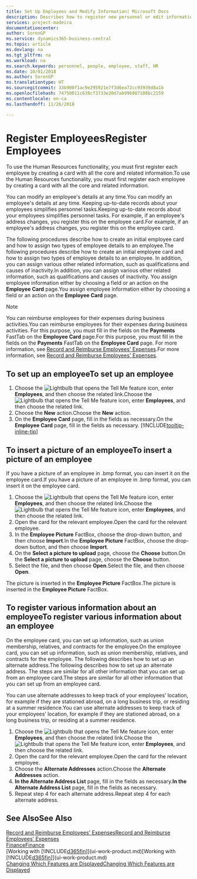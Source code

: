 ```yaml
---
title: Set Up Employees and Modify Information| Microsoft Docs
description: Describes how to register new personnel or edit information for existing staff.
services: project-madeira
documentationcenter: 
author: SorenGP
ms.service: dynamics365-business-central
ms.topic: article
ms.devlang: na
ms.tgt_pltfrm: na
ms.workload: na
ms.search.keywords: personnel, people, employee, staff, HR
ms.date: 10/01/2018
ms.author: SorenGP
ms.translationtype: HT
ms.sourcegitcommit: 33b900f1ac9e295921e7f3d6ea72cc93939d8a1b
ms.openlocfilehash: 74750011c638cf3733e20d7ab996887108bc2159
ms.contentlocale: en-ca
ms.lasthandoff: 11/26/2018

---
```

# <a name="register-employees"></a><span data-ttu-id="1c91f-103">Register Employees</span><span class="sxs-lookup"><span data-stu-id="1c91f-103">Register Employees</span></span>
<span data-ttu-id="1c91f-104">To use the Human Resources functionality, you must first register each employee by creating a card with all the core and related information.</span><span class="sxs-lookup"><span data-stu-id="1c91f-104">To use the Human Resources functionality, you must first register each employee by creating a card with all the core and related information.</span></span>

<span data-ttu-id="1c91f-105">You can modify an employee's details at any time.</span><span class="sxs-lookup"><span data-stu-id="1c91f-105">You can modify an employee's details at any time.</span></span> <span data-ttu-id="1c91f-106">Keeping up-to-date records about your employees simplifies personnel tasks.</span><span class="sxs-lookup"><span data-stu-id="1c91f-106">Keeping up-to-date records about your employees simplifies personnel tasks.</span></span> <span data-ttu-id="1c91f-107">For example, if an employee's address changes, you register this on the employee card.</span><span class="sxs-lookup"><span data-stu-id="1c91f-107">For example, if an employee's address changes, you register this on the employee card.</span></span>

<span data-ttu-id="1c91f-108">The following procedures describe how to create an initial employee card and how to assign two types of employee details to an employee.</span><span class="sxs-lookup"><span data-stu-id="1c91f-108">The following procedures describe how to create an initial employee card and how to assign two types of employee details to an employee.</span></span> <span data-ttu-id="1c91f-109">In addition, you can assign various other related information, such as qualifications and causes of inactivity.</span><span class="sxs-lookup"><span data-stu-id="1c91f-109">In addition, you can assign various other related information, such as qualifications and causes of inactivity.</span></span> <span data-ttu-id="1c91f-110">You assign employee information either by choosing a field or an action on the **Employee Card** page.</span><span class="sxs-lookup"><span data-stu-id="1c91f-110">You assign employee information either by choosing a field or an action on the **Employee Card** page.</span></span>

> [!NOTE]  
> <span data-ttu-id="1c91f-111">You can reimburse employees for their expenses during business activities.</span><span class="sxs-lookup"><span data-stu-id="1c91f-111">You can reimburse employees for their expenses during business activities.</span></span> <span data-ttu-id="1c91f-112">For this purpose, you must fill in the fields on the **Payments** FastTab on the **Employee Card** page.</span><span class="sxs-lookup"><span data-stu-id="1c91f-112">For this purpose, you must fill in the fields on the **Payments** FastTab on the **Employee Card** page.</span></span> <span data-ttu-id="1c91f-113">For more information, see [Record and Reimburse Employees' Expenses](finance-how-record-reimburse-employee-expenses.md).</span><span class="sxs-lookup"><span data-stu-id="1c91f-113">For more information, see [Record and Reimburse Employees' Expenses](finance-how-record-reimburse-employee-expenses.md).</span></span>

## <a name="to-set-up-an-employee"></a><span data-ttu-id="1c91f-114">To set up an employee</span><span class="sxs-lookup"><span data-stu-id="1c91f-114">To set up an employee</span></span>
1. <span data-ttu-id="1c91f-115">Choose the ![Lightbulb that opens the Tell Me feature](media/ui-search/search_small.png "Tell me what you want to do") icon, enter **Employees**, and then choose the related link.</span><span class="sxs-lookup"><span data-stu-id="1c91f-115">Choose the ![Lightbulb that opens the Tell Me feature](media/ui-search/search_small.png "Tell me what you want to do") icon, enter **Employees**, and then choose the related link.</span></span>
2. <span data-ttu-id="1c91f-116">Choose the **New** action.</span><span class="sxs-lookup"><span data-stu-id="1c91f-116">Choose the **New** action.</span></span>
3. <span data-ttu-id="1c91f-117">On the **Employee Card** page, fill in the fields as necessary.</span><span class="sxs-lookup"><span data-stu-id="1c91f-117">On the **Employee Card** page, fill in the fields as necessary.</span></span> [!INCLUDE[tooltip-inline-tip](includes/tooltip-inline-tip_md.md)]

## <a name="to-insert-a-picture-of-an-employee"></a><span data-ttu-id="1c91f-118">To insert a picture of an employee</span><span class="sxs-lookup"><span data-stu-id="1c91f-118">To insert a picture of an employee</span></span>
<span data-ttu-id="1c91f-119">If you have a picture of an employee in .bmp format, you can insert it on the employee card.</span><span class="sxs-lookup"><span data-stu-id="1c91f-119">If you have a picture of an employee in .bmp format, you can insert it on the employee card.</span></span>

1. <span data-ttu-id="1c91f-120">Choose the ![Lightbulb that opens the Tell Me feature](media/ui-search/search_small.png "Tell me what you want to do") icon, enter **Employees**, and then choose the related link.</span><span class="sxs-lookup"><span data-stu-id="1c91f-120">Choose the ![Lightbulb that opens the Tell Me feature](media/ui-search/search_small.png "Tell me what you want to do") icon, enter **Employees**, and then choose the related link.</span></span>
2. <span data-ttu-id="1c91f-121">Open the card for the relevant employee.</span><span class="sxs-lookup"><span data-stu-id="1c91f-121">Open the card for the relevant employee.</span></span>
3. <span data-ttu-id="1c91f-122">In the **Employee Picture** FactBox, choose the drop-down button, and then choose **Import**.</span><span class="sxs-lookup"><span data-stu-id="1c91f-122">In the **Employee Picture** FactBox, choose the drop-down button, and then choose **Import**.</span></span>
4. <span data-ttu-id="1c91f-123">On the **Select a picture to upload** page, choose the **Choose** button.</span><span class="sxs-lookup"><span data-stu-id="1c91f-123">On the **Select a picture to upload** page, choose the **Choose** button.</span></span>
5. <span data-ttu-id="1c91f-124">Select the file, and then choose **Open**.</span><span class="sxs-lookup"><span data-stu-id="1c91f-124">Select the file, and then choose **Open**.</span></span>

<span data-ttu-id="1c91f-125">The picture is inserted in the **Employee Picture** FactBox.</span><span class="sxs-lookup"><span data-stu-id="1c91f-125">The picture is inserted in the **Employee Picture** FactBox.</span></span>

## <a name="to-register-various-information-about-an-employee"></a><span data-ttu-id="1c91f-126">To register various information about an employee</span><span class="sxs-lookup"><span data-stu-id="1c91f-126">To register various information about an employee</span></span>
<span data-ttu-id="1c91f-127">On the employee card, you can set up information, such as union membership, relatives, and contracts for the employee.</span><span class="sxs-lookup"><span data-stu-id="1c91f-127">On the employee card, you can set up information, such as union membership, relatives, and contracts for the employee.</span></span> <span data-ttu-id="1c91f-128">The following describes how to set up an alternate address.</span><span class="sxs-lookup"><span data-stu-id="1c91f-128">The following describes how to set up an alternate address.</span></span> <span data-ttu-id="1c91f-129">The steps are similar for all other information that you can set up from an employee card.</span><span class="sxs-lookup"><span data-stu-id="1c91f-129">The steps are similar for all other information that you can set up from an employee card.</span></span>

<span data-ttu-id="1c91f-130">You can use alternate addresses to keep track of your employees’ location, for example if they are stationed abroad, on a long business trip, or residing at a summer residence.</span><span class="sxs-lookup"><span data-stu-id="1c91f-130">You can use alternate addresses to keep track of your employees’ location, for example if they are stationed abroad, on a long business trip, or residing at a summer residence.</span></span>

1. <span data-ttu-id="1c91f-131">Choose the ![Lightbulb that opens the Tell Me feature](media/ui-search/search_small.png "Tell me what you want to do") icon, enter **Employees**, and then choose the related link.</span><span class="sxs-lookup"><span data-stu-id="1c91f-131">Choose the ![Lightbulb that opens the Tell Me feature](media/ui-search/search_small.png "Tell me what you want to do") icon, enter **Employees**, and then choose the related link.</span></span>
2. <span data-ttu-id="1c91f-132">Open the card for the relevant employee.</span><span class="sxs-lookup"><span data-stu-id="1c91f-132">Open the card for the relevant employee.</span></span>
3. <span data-ttu-id="1c91f-133">Choose the **Alternate Addresses** action.</span><span class="sxs-lookup"><span data-stu-id="1c91f-133">Choose the **Alternate Addresses** action.</span></span>
4. <span data-ttu-id="1c91f-134">**In the Alternate Address List** page, fill in the fields as necessary.</span><span class="sxs-lookup"><span data-stu-id="1c91f-134">**In the Alternate Address List** page, fill in the fields as necessary.</span></span>
5. <span data-ttu-id="1c91f-135">Repeat step 4 for each alternate address.</span><span class="sxs-lookup"><span data-stu-id="1c91f-135">Repeat step 4 for each alternate address.</span></span>

## <a name="see-also"></a><span data-ttu-id="1c91f-136">See Also</span><span class="sxs-lookup"><span data-stu-id="1c91f-136">See Also</span></span>
[<span data-ttu-id="1c91f-137">Record and Reimburse Employees' Expenses</span><span class="sxs-lookup"><span data-stu-id="1c91f-137">Record and Reimburse Employees' Expenses</span></span>](finance-how-record-reimburse-employee-expenses.md)  
[<span data-ttu-id="1c91f-138">Finance</span><span class="sxs-lookup"><span data-stu-id="1c91f-138">Finance</span></span>](finance.md)  
<span data-ttu-id="1c91f-139">[Working with [!INCLUDE[d365fin](includes/d365fin_md.md)]](ui-work-product.md)</span><span class="sxs-lookup"><span data-stu-id="1c91f-139">[Working with [!INCLUDE[d365fin](includes/d365fin_md.md)]](ui-work-product.md)</span></span>  
[<span data-ttu-id="1c91f-140">Changing Which Features are Displayed</span><span class="sxs-lookup"><span data-stu-id="1c91f-140">Changing Which Features are Displayed</span></span>](ui-experiences.md)

